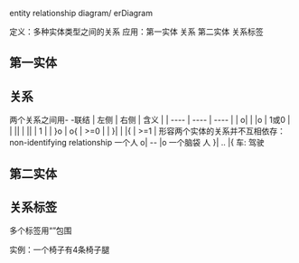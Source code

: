 entity relationship diagram/ erDiagram

定义：多种实体类型之间的关系
应用：第一实体 关系 第二实体 关系标签

## 第一实体
## 关系
两个关系之间用- -联结
| 左侧 | 右侧 | 含义 |
| ---- | ---- | ---- |
| o\|    | \|o     |  1或0    |
| \|\|    | \|\|     |  1    |
| }o    | o{     |  >=0    |
| }\|    | \|{     |  >=1    |
形容两个实体的关系并不互相依存：non-identifying relationship 
一个人 o| -- |o 一个脑袋
人 }| .. |{ 车: 驾驶
## 第二实体
## 关系标签
多个标签用“”包围

实例：一个椅子有4条椅子腿